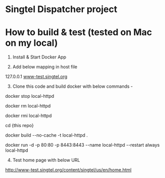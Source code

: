 # Singtel Dispatcher project

# How to build & test (tested on Mac on my local)

1. Install & Start Docker App

2. Add below mapping in host file

127.0.0.1 www-test.singtel.org

3. Clone this code and build docker with below commands -

docker stop local-httpd

docker rm local-httpd

docker rmi local-httpd

cd {this repo}

docker build --no-cache -t local-httpd .

docker run -d -p 80:80 -p 8443:8443 --name local-httpd --restart always local-httpd

4. Test home page with below URL 

http://www-test.singtel.org/content/singtel/us/en/home.html
